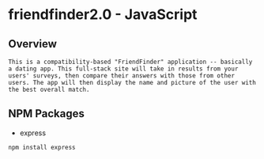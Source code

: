 # friendfinder2.0 - JavaScript

## Overview
	This is a compatibility-based "FriendFinder" application -- basically a dating app. This full-stack site will take in results from your users' surveys, then compare their answers with those from other users. The app will then display the name and picture of the user with the best overall match.

## NPM Packages 
* express
```bash
npm install express
```